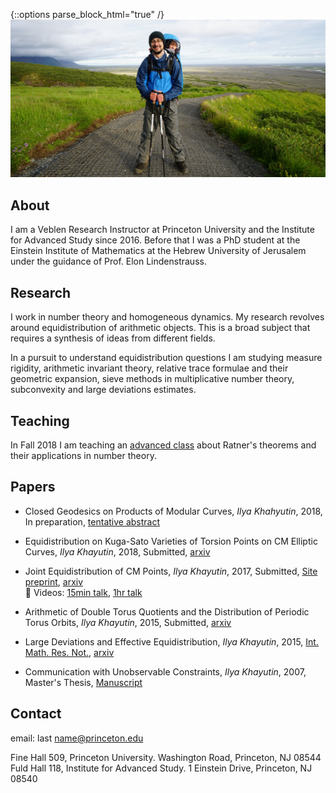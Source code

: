 {::options parse_block_html="true" /}
![](image.jpg)

## About
I am a Veblen Research Instructor at Princeton University and the Institute for Advanced Study since 2016. Before that I was a PhD student at the Einstein Institute of Mathematics at the Hebrew University of Jerusalem under the guidance of Prof. Elon Lindenstrauss.

## Research​
I work in number theory and homogeneous dynamics. My research revolves around equidistribution of arithmetic objects. This is a broad subject that requires a synthesis of ideas from different fields.  

In a pursuit to
understand equidistribution questions I am studying measure rigidity, arithmetic invariant theory, relative trace formulae and their geometric expansion, sieve methods in multiplicative number theory, subconvexity and
large deviations estimates.

## Teaching
In Fall 2018 I am teaching an [advanced class](https://registrar.princeton.edu/course-offerings/course_details.xml?courseid=013461&term=1192) about Ratner's theorems and their applications in number theory.

## Papers
+ Closed Geodesics on Products of Modular Curves,
_Ilya Khahyutin_, 2018, In preparation,
[tentative abstract](joint_geodesics_abstract.pdf)


+ Equidistribution on Kuga-Sato Varieties of Torsion Points on CM Elliptic Curves,
_Ilya Khayutin_, 2018, Submitted,
[arxiv](https://arxiv.org/abs/1807.08817)  

+ Joint Equidistribution of CM Points,
_Ilya Khayutin_, 2017, Submitted,
[Site preprint](joint_equidistribution.pdf),
[arxiv](https://arxiv.org/abs/1710.04557)  
:movie_camera: Videos:
[15min talk](https://video.ias.edu/postdoc/2017/0929-IlyaKhayutin),
[1hr talk](https://video.ias.edu/file/45736)  

+ Arithmetic of Double Torus Quotients and the Distribution of Periodic Torus Orbits,
_Ilya Khayutin_, 2015, Submitted,
[arxiv](https://arxiv.org/abs/1510.08481)  

+ Large Deviations and Effective Equidistribution,
_Ilya Khayutin_, 2015,
[Int. Math. Res. Not.](https://academic.oup.com/imrn/article/2017/10/3050/3061033),
[arxiv](https://arxiv.org/abs/1511.03452)

+ Communication with Unobservable Constraints,
_Ilya Khayutin_, 2007, Master's Thesis,
[Manuscript](https://editorialexpress.com/cgi-bin/conference/download.cgi?db_name=WCGTS2007&paper_id=518)

## Contact
email: last name@princeton.edu

<div id="left">
  Fine Hall 509,  
  Princeton University.  
  Washington Road,  
  Princeton, NJ 08544
</div>

<div id="right">
  <div class="column"></div>
  Fuld Hall 118,  
  Institute for Advanced Study.  
  1 Einstein Drive,  
  Princeton, NJ 08540
</div>
